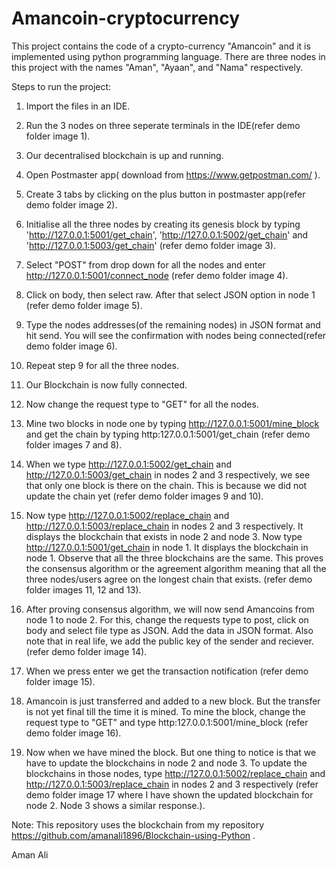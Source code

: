 # Amancoin-cryptocurrency
This project contains the code of a crypto-currency "Amancoin" and it is implemented using python programming language.
There are three nodes in this project with the names "Aman", "Ayaan", and "Nama" respectively.

Steps to run the project:
1) Import the files in an IDE.

2) Run the 3 nodes on three seperate terminals in the IDE(refer demo folder image 1).

3) Our decentralised blockchain is up and running.

4) Open Postmaster app( download from https://www.getpostman.com/ ).

5) Create 3 tabs by clicking on the plus button in postmaster app(refer demo folder image 2).

6) Initialise all the three nodes by creating its genesis block by typing 'http://127.0.0.1:5001/get_chain',
    'http://127.0.0.1:5002/get_chain' and 'http://127.0.0.1:5003/get_chain' (refer demo folder image 3).
    
7) Select "POST" from drop down for all the nodes and enter http://127.0.0.1:5001/connect_node (refer demo folder image 4).

8) Click on body, then select raw. After that select JSON option in node 1 (refer demo folder image 5).

9) Type the nodes addresses(of the remaining nodes) in JSON format and hit send. You will see the confirmation
   with nodes being connected(refer demo folder image 6).
   
10) Repeat step 9 for all the three nodes.

11) Our Blockchain is now fully connected.

12) Now change the request type to "GET" for all the nodes.

13) Mine two blocks in node one by typing http://127.0.0.1:5001/mine_block and get the chain
    by typing http:127.0.0.1:5001/get_chain (refer demo folder images 7 and 8).
    
14) When we type http://127.0.0.1:5002/get_chain and http://127.0.0.1:5003/get_chain in nodes 2 and 3 respectively, 
    we see that only one block is there on the chain. This is because we did not update the chain yet
    (refer demo folder images 9 and 10).
    
15) Now type http://127.0.0.1:5002/replace_chain and http://127.0.0.1:5003/replace_chain in nodes 2 and 3 respectively. 
    It displays the blockchain that exists in node 2 and node 3. Now type http://127.0.0.1:5001/get_chain in node 1.
    It displays the blockchain in node 1. Observe that all the three blockchains are the same. This proves the consensus 
    algorithm or the agreement algorithm meaning that all the three nodes/users agree on the longest chain that exists.
    (refer demo folder images 11, 12 and 13).
    
16) After proving consensus algorithm, we will now send Amancoins from node 1 to node 2.
    For this, change the requests type to post, click on body and select file type as JSON.
    Add the data in JSON format. Also note that in real life, we add the public key of the sender and reciever.
    (refer demo folder image 14).
    
17) When we press enter we get the transaction notification (refer demo folder image 15).

18) Amancoin is just transferred and added to a new block. But the transfer is not yet final till the time it is mined.
    To mine the block, change the request type to "GET" and type http:127.0.0.1:5001/mine_block (refer demo folder image 16).
 
19) Now when we have mined the block. But one thing to notice is that we have to update the blockchains in node 2 and node 3.
    To update the blockchains in those nodes, type http://127.0.0.1:5002/replace_chain and http://127.0.0.1:5003/replace_chain 
    in nodes 2 and 3 respectively (refer demo folder image 17 where I have shown the updated blockchain for node 2. 
    Node 3 shows a similar response.).



Note: This repository uses the blockchain from my repository https://github.com/amanali1896/Blockchain-using-Python . 


Aman Ali
